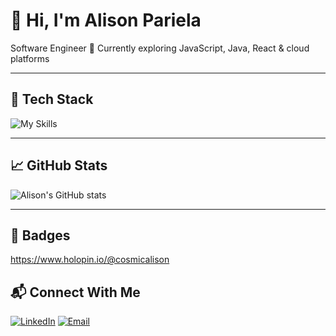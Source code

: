 # 👋 Hi, I'm Alison Pariela

Software Engineer 
🚀 Currently exploring JavaScript, Java, React & cloud platforms

---

## 🧰 Tech Stack

![My Skills](https://skillicons.dev/icons?i=java,js,next,tailwind,gcp,git,sql)

---

## 📈 GitHub Stats

![Alison's GitHub stats](https://github-profile-trophy.vercel.app/?username=cosmicalison&theme=onedark)

---

## 🚀 Badges
https://www.holopin.io/@cosmicalison

## 📬 Connect With Me

[![LinkedIn](https://img.shields.io/badge/-LinkedIn-blue?logo=linkedin&style=flat-square)](https://www.linkedin.com/in/alison-pariela-559538223/)
[![Email](https://img.shields.io/badge/-Email-red?logo=gmail&style=flat-square)](mailto:parielaalison@gmail.com)

